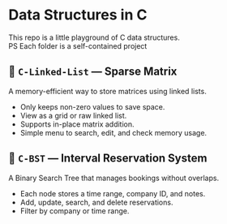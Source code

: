 # Data Structures in C 

This repo is a little playground of C data structures.<br>
PS Each folder is a self-contained project

## 📂 `C-Linked-List` — Sparse Matrix

A memory-efficient way to store matrices using linked lists.

* Only keeps non-zero values to save space.
* View as a grid or raw linked list.
* Supports in-place matrix addition.
* Simple menu to search, edit, and check memory usage.


## 📂 `C-BST` — Interval Reservation System

A Binary Search Tree that manages bookings without overlaps.

* Each node stores a time range, company ID, and notes.
* Add, update, search, and delete reservations.
* Filter by company or time range.

